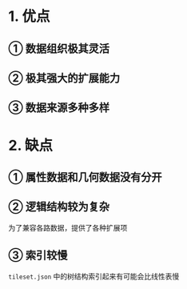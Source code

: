# 1. 优点

## ① 数据组织极其灵活



## ② 极其强大的扩展能力



## ③ 数据来源多种多样



# 2. 缺点

## ① 属性数据和几何数据没有分开



## ② 逻辑结构较为复杂

为了兼容各路数据，提供了各种扩展项



## ③ 索引较慢

`tileset.json` 中的树结构索引起来有可能会比线性表慢